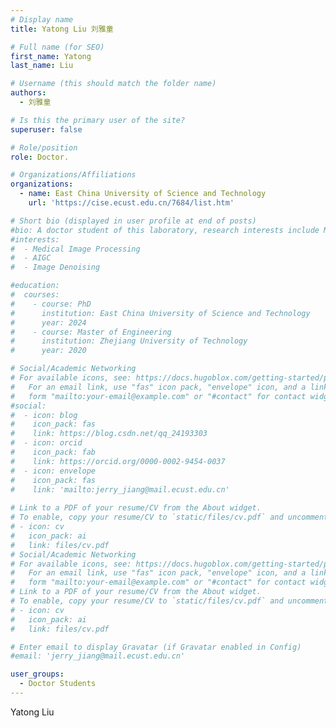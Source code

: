 ```yaml
---
# Display name
title: Yatong Liu 刘雅童

# Full name (for SEO)
first_name: Yatong 
last_name: Liu 

# Username (this should match the folder name)
authors:
  - 刘雅童

# Is this the primary user of the site?
superuser: false

# Role/position
role: Doctor.

# Organizations/Affiliations
organizations:
  - name: East China University of Science and Technology
    url: 'https://cise.ecust.edu.cn/7684/list.htm'

# Short bio (displayed in user profile at end of posts)
#bio: A doctor student of this laboratory, research interests include Medical image processing, AIGC, and Image denoising.
#interests:
#  - Medical Image Processing
#  - AIGC
#  - Image Denoising

#education:
#  courses:
#    - course: PhD
#      institution: East China University of Science and Technology
#      year: 2024
#    - course: Master of Engineering
#      institution: Zhejiang University of Technology
#      year: 2020

# Social/Academic Networking
# For available icons, see: https://docs.hugoblox.com/getting-started/page-builder/#icons
#   For an email link, use "fas" icon pack, "envelope" icon, and a link in the
#   form "mailto:your-email@example.com" or "#contact" for contact widget.
#social:
#  - icon: blog
#    icon_pack: fas
#    link: https://blog.csdn.net/qq_24193303
#  - icon: orcid
#    icon_pack: fab
#    link: https://orcid.org/0000-0002-9454-0037
#  - icon: envelope
#    icon_pack: fas
#    link: 'mailto:jerry_jiang@mail.ecust.edu.cn'
  
# Link to a PDF of your resume/CV from the About widget.
# To enable, copy your resume/CV to `static/files/cv.pdf` and uncomment the lines below.
# - icon: cv
#   icon_pack: ai
#   link: files/cv.pdf
# Social/Academic Networking
# For available icons, see: https://docs.hugoblox.com/getting-started/page-builder/#icons
#   For an email link, use "fas" icon pack, "envelope" icon, and a link in the
#   form "mailto:your-email@example.com" or "#contact" for contact widget.
# Link to a PDF of your resume/CV from the About widget.
# To enable, copy your resume/CV to `static/files/cv.pdf` and uncomment the lines below.
# - icon: cv
#   icon_pack: ai
#   link: files/cv.pdf

# Enter email to display Gravatar (if Gravatar enabled in Config)
#email: 'jerry_jiang@mail.ecust.edu.cn'

user_groups:
  - Doctor Students
---
```


Yatong Liu
